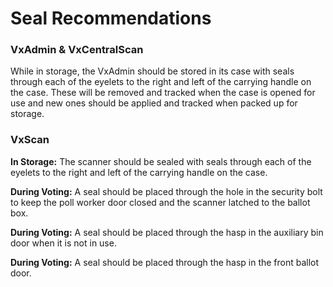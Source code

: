 # Seal Recommendations

### VxAdmin & VxCentralScan

While in storage, the VxAdmin should be stored in its case with seals through each of the eyelets to the right and left of the carrying handle on the case. These will be removed and tracked when the case is opened for use and new ones should be applied and tracked when packed up for storage.&#x20;

### VxScan

**In Storage:** The scanner should be sealed with seals through each of the eyelets to the right and left of the carrying handle on the case.

**During Voting:** A seal should be placed through the hole in the security bolt to keep the poll worker door closed and the scanner latched to the ballot box.&#x20;

**During Voting:** A seal should be placed through the hasp in the auxiliary bin door when it is not in use.

**During Voting:** A seal should be placed through the hasp in the front ballot door.
